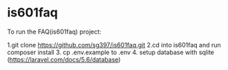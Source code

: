 # is601faq

To run the FAQ(is601faq) project:

1.git clone https://github.com/sg397/is601faq.git
2.cd into is601faq and run composer install
3. cp .env.example to .env
4. setup database with sqlite 
(https://laravel.com/docs/5.6/database)